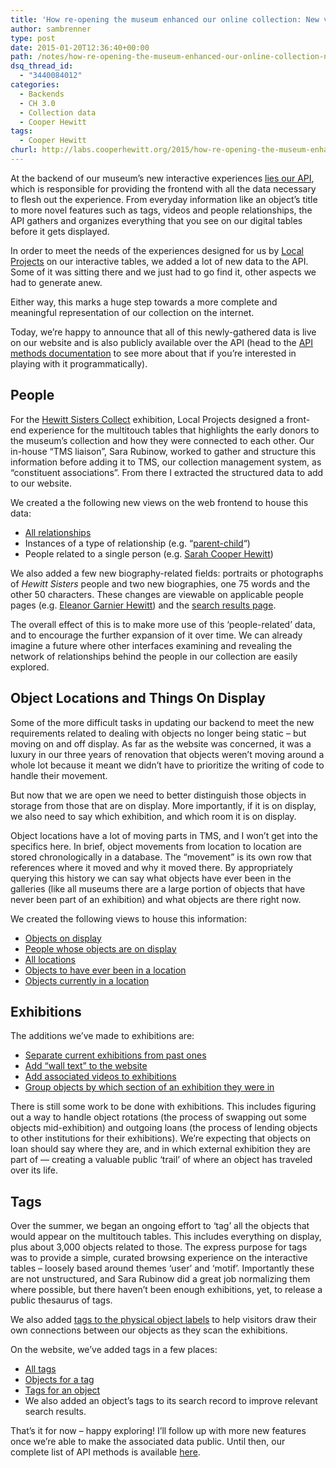 ```yaml
---
title: 'How re-opening the museum enhanced our online collection: New views, new API methods'
author: sambrenner
type: post
date: 2015-01-20T12:36:40+00:00
path: /notes/how-re-opening-the-museum-enhanced-our-online-collection-new-views-new-api-methods/
dsq_thread_id:
  - "3440084012"
categories:
  - Backends
  - CH 3.0
  - Collection data
  - Cooper Hewitt
tags:
  - Cooper Hewitt
churl: http://labs.cooperhewitt.org/2015/how-re-opening-the-museum-enhanced-our-online-collection-new-views-new-api-methods/
---
```



At the backend of our museum’s new interactive experiences [lies our API][2], which is responsible for providing the frontend with all the data necessary to flesh out the experience. From everyday information like an object’s title to more novel features such as tags, videos and people relationships, the API gathers and organizes everything that you see on our digital tables before it gets displayed.

In order to meet the needs of the experiences designed for us by [Local Projects][3] on our interactive tables, we added a lot of new data to the API. Some of it was sitting there and we just had to go find it, other aspects we had to generate anew.

Either way, this marks a huge step towards a more complete and meaningful representation of our collection on the internet.

Today, we’re happy to announce that all of this newly-gathered data is live on our website and is also publicly available over the API (head to the [API methods documentation][4] to see more about that if you&#8217;re interested in playing with it programmatically).

## People

For the [Hewitt Sisters Collect][5] exhibition, Local Projects designed a front-end experience for the multitouch tables that highlights the early donors to the museum&#8217;s collection and how they were connected to each other. Our in-house &#8220;TMS liaison&#8221;, Sara Rubinow, worked to gather and structure this information before adding it to TMS, our collection management system, as &#8220;constituent associations&#8221;. From there I extracted the structured data to add to our website.

We created a the following new views on the web frontend to house this data:
  * [All relationships][6]
  * Instances of a type of relationship (e.g. &#8220;[parent-child][7]&#8220;)
  * People related to a single person (e.g. [Sarah Cooper Hewitt][8])

We also added a few new biography-related fields: portraits or photographs of _Hewitt Sisters_ people and two new biographies, one 75 words and the other 50 characters. These changes are viewable on applicable people pages (e.g. [Eleanor Garnier Hewitt][9]) and the [search results page][10].

The overall effect of this is to make more use of this &#8216;people-related&#8217; data, and to encourage the further expansion of it over time. We can already imagine a future where other interfaces examining and revealing the network of relationships behind the people in our collection are easily explored.

## Object Locations and Things On Display

Some of the more difficult tasks in updating our backend to meet the new requirements related to dealing with objects no longer being static &#8211; but moving on and off display. As far as the website was concerned, it was a luxury in our three years of renovation that objects weren&#8217;t moving around a whole lot because it meant we didn&#8217;t have to prioritize the writing of code to handle their movement.

But now that we are open we need to better distinguish those objects in storage from those that are on display. More importantly, if it is on display, we also need to say which exhibition, and which room it is on display.

Object locations have a lot of moving parts in TMS, and I won&#8217;t get into the specifics here. In brief, object movements from location to location are stored chronologically in a database. The &#8220;movement&#8221; is its own row that references where it moved and why it moved there. By appropriately querying this history we can say what objects have ever been in the galleries (like all museums there are a large portion of objects that have never been part of an exhibition) and what objects are there right now.

We created the following views to house this information:
  * [Objects on display][11]
  * [People whose objects are on display][12]
  * [All locations][13]
  * [Objects to have ever been in a location][14]
  * [Objects currently in a location][15]

## Exhibitions

The additions we&#8217;ve made to exhibitions are:
  * [Separate current exhibitions from past ones][16]
  * [Add &#8220;wall text&#8221; to the website][17]
  * [Add associated videos to exhibitions][18]
  * [Group objects by which section of an exhibition they were in][19]

There is still some work to be done with exhibitions. This includes figuring out a way to handle object rotations (the process of swapping out some objects mid-exhibition) and outgoing loans (the process of lending objects to other institutions for their exhibitions). We&#8217;re expecting that objects on loan should say where they are, and in which external exhibition they are part of &#8212; creating a valuable public &#8216;trail&#8217; of where an object has traveled over its life.

## Tags

Over the summer, we began an ongoing effort to &#8216;tag&#8217; all the objects that would appear on the multitouch tables. This includes everything on display, plus about 3,000 objects related to those. The express purpose for tags was to provide a simple, curated browsing experience on the interactive tables &#8211; loosely based around themes &#8216;user&#8217; and &#8216;motif&#8217;. Importantly these are not unstructured, and Sara Rubinow did a great job normalizing them where possible, but there haven&#8217;t been enough exhibitions, yet, to release a public thesaurus of tags.

We also added [tags to the physical object labels][20] to help visitors draw their own connections between our objects as they scan the exhibitions.

On the website, we&#8217;ve added tags in a few places:

* [All tags][21]
* [Objects for a tag][22]
* [Tags for an object][23]
* We also added an object&#8217;s tags to its search record to improve relevant search results.

That&#8217;s it for now &#8211; happy exploring! I&#8217;ll follow up with more new features once we&#8217;re able to make the associated data public.
Until then, our complete list of API methods is available [here][4].

 [1]: http://labs.cooperhewitt.org/2015/how-re-opening-the-museum-enhanced-our-online-collection-new-views-new-api-methods/
 [2]: https://labs.cooperhewitt.org/2014/the-api-at-the-center-of-the-museum/
 [3]: http://localprojects.net/
 [4]: https://collection.cooperhewitt.org/api/methods
 [5]: http://www.cooperhewitt.org/events/opening-exhibitions/hewitt-sisters-collect/
 [6]: https://collection.cooperhewitt.org/relationships
 [7]: https://collection.cooperhewitt.org/relationships/68732893/
 [8]: https://collection.cooperhewitt.org/people/18049321/relationships/
 [9]: https://collection.cooperhewitt.org/people/18049325/
 [10]: https://collection.cooperhewitt.org/search/collection/?query=john+pierpont+morgan
 [11]: https://collection.cooperhewitt.org/objects/ondisplay
 [12]: https://collection.cooperhewitt.org/people/ondisplay
 [13]: https://collection.cooperhewitt.org/locations/
 [14]: https://collection.cooperhewitt.org/locations/rooms/68527317/objects/
 [15]: https://collection.cooperhewitt.org/locations/rooms/68527317/objects/current
 [16]: https://collection.cooperhewitt.org/exhibitions/
 [17]: https://collection.cooperhewitt.org/exhibitions/51668987/text/
 [18]: https://collection.cooperhewitt.org/exhibitions/51668983/videos/
 [19]: https://collection.cooperhewitt.org/exhibitions/51668987/section/68859739/
 [20]: https://twitter.com/BArmintor/status/551115081803907072
 [21]: https://collection.cooperhewitt.org/tags/
 [22]: https://collection.cooperhewitt.org/tags/geometric/
 [23]: https://collection.cooperhewitt.org/objects/18733657/
